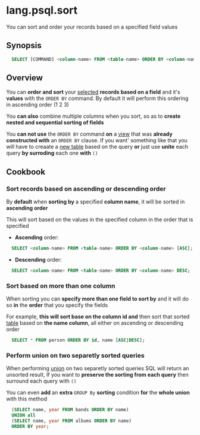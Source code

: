 # lang.psql.sort

You can sort and order your records based on a specified field values

## Synopsis

```sql
  SELECT [COMMAND] <column-name> FROM <table-name> ORDER BY <column-name> [ASC|DESC];
```

## Overview

You can **order and sort** your [selected](./c76a.md) **records based on a
field** and it's **values** with the `ORDER BY` command. By default it will
perform this ordering in ascending order (1 2 3)

You **can also** combine multiple columns when you sort, so as to **create
nested and sequential sorting of fields**

You **can not use** the `ORDER BY` command **on** a [view](./qxox.md) that was
**already constructed with** an `ORDER BY` clause. If you want' something like
that you will have to creaate a [new table](./rolo.md) based on the query **or**
just use **unite** each query **by surroding** each one **with** `()`

## Cookbook

### Sort records based on ascending or descending order

By **default** when **sorting by** a specified **column name**, it will be
sorted in **ascending order**

This will sort based on the values in the specified column in the order that is
specified

- **Ascending** order:

```sql
  SELECT <column-name> FROM <table-name> ORDER BY <column-name> [ASC];
```

- **Descending** order:

```sql
  SELECT <column-name> FROM <table-name> ORDER BY <column-name> DESC;
```

### Sort based on more than one column

When sorting you can **specify more than one field to sort by** and it will do so
**in** the **order** that you specify the fields

For example, **this will sort base on the column id and** then sort that sorted
[table](./rolo.md) based on **the name column**, all either on ascending or
descending order

```sql
  SELECT * FROM person ORDER BY id, name [ASC|DESC];
```

### Perform union on two separetly sorted queries

When performing [union](./c76a.md) on two separetly sorted queries SQL will
return an unsorted result, If you want to **preserve the sorting from each
query** then surround each query with `()`

You can even **add** an **extra** `GROUP By` **sorting** condition **for** the
**whole union** with this method

```sql
  (SELECT name, year FROM bands ORDER BY name)
  UNION all
  (SELECT name, year FROM albums ORDER BY name)
  ORDER BY year;
```
